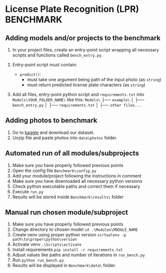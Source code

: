 # License Plate Recognition (LPR) BENCHMARK
## Adding models and/or projects to the benchmark
1. In your project files, create an entry-point script wrapping all necessary scripts and functions called ``bench_entry.py``.

2. Entry-point script must contain:
   - ``predict()``: 
      - must take one argument being path of the input photo (as ``string``)
      - must return predicted license plate characters (as ``string``)


3. Add all files, entry-point python script and ``requirements.txt`` into ``Models\YOUR_FOLDER_NAME\`` like this: 
   `Models\`
   ├── `example\`
   │   ├── `bench_entry.py`
   │   ├── `requirements.txt`
   │   ├── `other files...`

## Adding photos to benchmark
1. Go to [kaggle](https://www.kaggle.com/datasets/piotrstefaskiue/poland-vehicle-license-plate-dataset) and download our dataset.
2. Unzip file and paste photos into `data\photos` folder.

## Automated run of all modules/subprojects
1. Make sure you have properly followed previous points
2. Open the config file `Benchmark\config.py`
3. Add your module/project following the instructions in comment
4. Make sure you have downloaded all necessary python versions
5. Check python executable paths and correct them if necessary
6. Execute `run.py`
7. Results will be stored inside `Benchmark\results\` folder


## Manual run chosen module/subproject
1. Make sure you have properly followed previous points
2. Change directory to chosen model `cd .\Modules\MODULE_NAME`
3. Create venv using proper python version `virtualenv -p path\to\proper\python\version`
4. Activate venv `.\Scripts\activate`
5. Install requirements `pip install -r requirements.txt`
6. Adjust values like paths and number of iterations in `run_bench.py`
7. Run `python run_bench.py`
8. Results will be displayed in `Benchmark\data\` folder.
